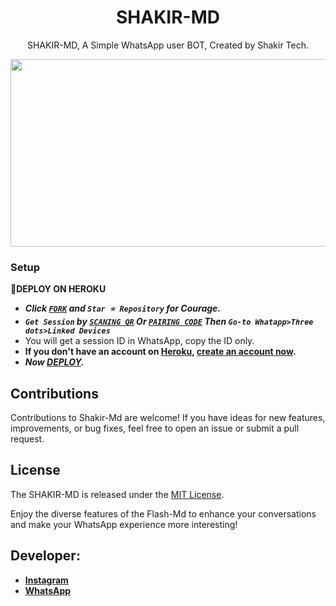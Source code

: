  <h1 align="center"> SHAKIR-MD </h1>
<p align="center"> SHAKIR-MD, A Simple WhatsApp user BOT, Created by Shakir Tech.
</p>

 
<img src="https://telegra.ph/file/e001c688ec9c283c01ee5.jpg" width="700" height="300"/>



### Setup

**📌DEPLOY ON HEROKU**
   - ***Click [`FORK`](https://github.com/shakirofficial/SHAKIR-MD/fork) and `Star ⭐ Repository` for Courage.***
   - ***`Get Session` by [`SCANING QR`](https://flash-md-qr.onrender.com) Or [`PAIRING CODE`](https://flashmd-session-5fea4d73011f.herokuapp.com/pair) Then `Go-to Whatapp>Three dots>Linked Devices`***
   - You will get a session ID in WhatsApp, copy the ID only.
   - **If you don't have an account on [Heroku](https://signup.heroku.com/), [create an account now](https://signup.heroku.com/).**
   - ***Now [DEPLOY](https://dashboard.heroku.com/new?template=https://github.com/franceking1/Flash-Md).***


## Contributions

Contributions to Shakir-Md are welcome! If you have ideas for new features, improvements, or bug fixes, feel free to open an issue or submit a pull request.

## License

The SHAKIR-MD is released under the [MIT License](https://opensource.org/licenses/MIT).

Enjoy the diverse features of the Flash-Md  to enhance your conversations and make your WhatsApp experience more interesting!

## Developer:

- [**Instagram**](https://instagram.com/france.king1)
- [**WhatsApp**](https://wa.me/254757835036)
